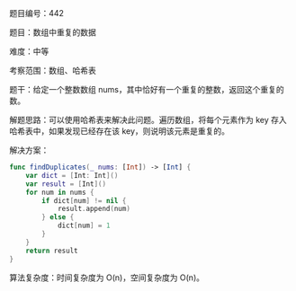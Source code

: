 题目编号：442

题目：数组中重复的数据

难度：中等

考察范围：数组、哈希表

题干：给定一个整数数组 nums，其中恰好有一个重复的整数，返回这个重复的数。

解题思路：可以使用哈希表来解决此问题。遍历数组，将每个元素作为 key 存入哈希表中，如果发现已经存在该 key，则说明该元素是重复的。

解决方案：

```swift
func findDuplicates(_ nums: [Int]) -> [Int] {
    var dict = [Int: Int]()
    var result = [Int]()
    for num in nums {
        if dict[num] != nil {
            result.append(num)
        } else {
            dict[num] = 1
        }
    }
    return result
}
```

算法复杂度：时间复杂度为 O(n)，空间复杂度为 O(n)。